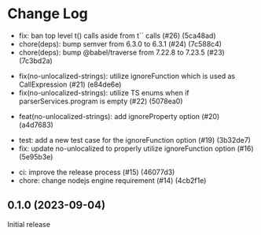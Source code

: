 # Change Log

- fix: ban top level t() calls aside from t`` calls (#26) (5ca48ad)
- chore(deps): bump semver from 6.3.0 to 6.3.1 (#24) (7c588c4)
- chore(deps): bump @babel/traverse from 7.22.8 to 7.23.5 (#23) (7c3bd2a)

* fix(no-unlocalized-strings): utilize ignoreFunction which is used as CallExpression (#21) (e84de6e)
* fix(no-unlocalized-strings): utilize TS enums when if parserServices.program is empty (#22) (5078ea0)

- feat(no-unlocalized-strings): add ignoreProperty option (#20) (a4d7683)

* test: add a new test case for the ignoreFunction option (#19) (3b32de7)
* fix: update no-unlocalized to properly utilize ignoreFunction option (#16) (5e95b3e)

- ci: improve the release process (#15) (46077d3)
- chore: change nodejs engine requirement (#14) (4cb2f1e)

## 0.1.0 (2023-09-04)

Initial release
